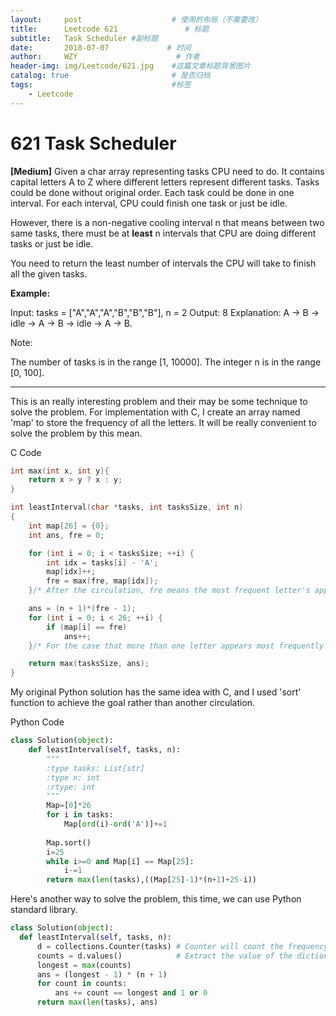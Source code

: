 ```yaml
---
layout:     post                    # 使用的布局（不需要改）
title:      Leetcode 621               # 标题 
subtitle:   Task Scheduler #副标题
date:       2018-07-07             # 时间
author:     WZY                      # 作者
header-img: img/Leetcode/621.jpg    #这篇文章标题背景图片
catalog: true                       # 是否归档
tags:                               #标签
    - Leetcode
---
```

# 621 Task Scheduler
**[Medium]**
Given a char array representing tasks CPU need to do. It contains capital letters A to Z where different letters represent different tasks. Tasks could be done without original order. Each task could be done in one interval. For each interval, CPU could finish one task or just be idle.

However, there is a non-negative cooling interval n that means between two same tasks, there must be at **least** n intervals that CPU are doing different tasks or just be idle.

You need to return the least number of intervals the CPU will take to finish all the given tasks.


**Example:**

Input: tasks = ["A","A","A","B","B","B"], n = 2
Output: 8
Explanation: A -> B -> idle -> A -> B -> idle -> A -> B.
 

Note:

The number of tasks is in the range [1, 10000].
The integer n is in the range [0, 100].

***

This is an really interesting problem and their may be some technique to solve the problem.
For implementation with C, I create an array named 'map' to store the frequency of all the letters.
It will be really convenient to solve the problem by this mean.

C Code
```c
int max(int x, int y){
    return x > y ? x : y; 
}

int leastInterval(char *tasks, int tasksSize, int n)
{
    int map[26] = {0};
    int ans, fre = 0;

    for (int i = 0; i < tasksSize; ++i) {
        int idx = tasks[i] - 'A';
        map[idx]++;
        fre = max(fre, map[idx]);   
    }/* After the circulation, fre means the most frequent letter's appearence time.*/

    ans = (n + 1)*(fre - 1);
    for (int i = 0; i < 26; ++i) {
        if (map[i] == fre)
            ans++;
    }/* For the case that more than one letter appears most frequently */

    return max(tasksSize, ans);
}
```

My original Python solution has the same idea with C, and I used 'sort' function to achieve the goal rather than another circulation.

Python Code
```python
class Solution(object):
    def leastInterval(self, tasks, n):
        """
        :type tasks: List[str]
        :type n: int
        :rtype: int
        """
        Map=[0]*26
        for i in tasks:
            Map[ord(i)-ord('A')]+=1
    
        Map.sort()
        i=25
        while i>=0 and Map[i] == Map[25]:
            i-=1
        return max(len(tasks),((Map[25]-1)*(n+1)+25-i))   
```

Here's another way to solve the problem, this time, we can use Python standard library.

```python
class Solution(object):
  def leastInterval(self, tasks, n):
      d = collections.Counter(tasks) # Counter will count the frequency of all of the letters
      counts = d.values()            # Extract the value of the dictionary
      longest = max(counts)
      ans = (longest - 1) * (n + 1)
      for count in counts:
          ans += count == longest and 1 or 0
      return max(len(tasks), ans)
```
